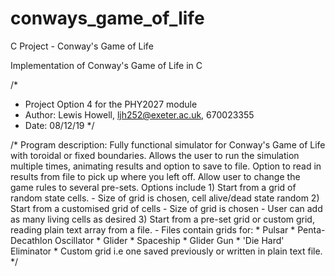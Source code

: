 # conways_game_of_life
C Project - Conway's Game of Life

Implementation of Conway's Game of Life in C

/*
* Project Option 4 for the PHY2027 module
* Author: Lewis Howell, ljh252@exeter.ac.uk, 670023355
* Date: 08/12/19
*/

/*
 Program description: Fully functional simulator for Conway's Game of Life with toroidal or fixed boundaries.
                        Allows the user to run the simulation multiple times, animating results and option to save to file.
                        Option to read in results from file to pick up where you left off.
                        Allow user to change the game rules to several pre-sets.
                        Options include 1) Start from a grid of random state cells.
                                            - Size of grid is chosen, cell alive/dead state random
                                        2) Start from a customised grid of cells
                                            - Size of grid is chosen
                                            - User can add as many living cells as desired
                                        3) Start from a pre-set grid or custom grid, reading plain text array from a file.
                                            - Files contain grids for:
                                                * Pulsar
                                                * Penta-Decathlon Oscillator
                                                * Glider
                                                * Spaceship
                                                * Glider Gun
                                                * 'Die Hard' Eliminator
                                                * Custom grid i.e one saved previously or written in plain text file.
 */
